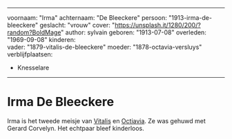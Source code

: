 ---
voornaam: "Irma"
achternaam: "De Bleeckere"
persoon: "1913-irma-de-bleeckere"
geslacht: "vrouw"
cover: "https://unsplash.it/1280/200/?random?BoldMage"
author: sylvain
geboren: "1913-07-08"
overleden: "1969-09-08"
kinderen:    
vader: "1879-vitalis-de-bleeckere"
moeder: "1878-octavia-versluys"   
verblijfplaatsen:
  - Knesselare
  
  ---

# Irma De Bleeckere
Irma is het tweede meisje van [Vitalis](1879-vitalis-de-bleeckere) en [Octiavia](1879-vitalis-de-bleeckere). Ze was gehuwd met Gerard Corvelyn. Het echtpaar bleef kinderloos.






